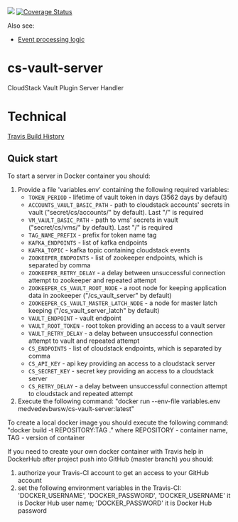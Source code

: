 ![](https://travis-ci.org/bwsw/cs-vault-server.svg?branch=master) [![Coverage Status](https://coveralls.io/repos/github/bwsw/cs-vault-server/badge.svg?branch=master)](https://coveralls.io/github/bwsw/cs-vault-server?branch=master)

Also see:
* [Event processing logic](docs/logic.md)

# cs-vault-server
CloudStack Vault Plugin Server Handler

# Technical

[Travis Build History](https://travis-ci.org/bwsw/cs-vault-server/builds)

Quick start
-----------
To start a server in Docker container you should:

1. Provide a file 'variables.env' containing the following required variables:
    * `TOKEN_PERIOD` - lifetime of vault token in days (3562 days by default)
    * `ACCOUNTS_VAULT_BASIC_PATH` - path to cloudstack accounts' secrets in vault ("secret/cs/accounts/" by default). Last "/" is required
    * `VM_VAULT_BASIC_PATH` - path to vms' secrets in vault ("secret/cs/vms/" by default). Last "/" is required
    * `TAG_NAME_PREFIX` - prefix for token name tag
    * `KAFKA_ENDPOINTS` - list of kafka endpoints
    * `KAFKA_TOPIC` - kafka topic containing cloudstack events
    * `ZOOKEEPER_ENDPOINTS` - list of zookeeper endpoints, which is separated by comma
    * `ZOOKEEPER_RETRY_DELAY` - a delay between unsuccessful connection attempt to zookeeper and repeated attempt
    * `ZOOKEEPER_CS_VAULT_ROOT_NODE` - a root node for keeping application data in zookeeper ("/cs_vault_server" by default)
    * `ZOOKEEPER_CS_VAULT_MASTER_LATCH_NODE` - a node for master latch keeping ("/cs_vault_server_latch" by default)
    * `VAULT_ENDPOINT` - vault endpoint
    * `VAULT_ROOT_TOKEN` - root token providing an access to a vault server
    * `VAULT_RETRY_DELAY` -  a delay between unsuccessful connection attempt to vault and repeated attempt
    * `CS_ENDPOINTS` - list of cloudstack endpoints, which is separated by comma
    * `CS_API_KEY` - api key providing an access to a cloudstack server
    * `CS_SECRET_KEY` - secret key providing an access to a cloudstack server
    * `CS_RETRY_DELAY` - a delay between unsuccessful connection attempt to cloudstack and repeated attempt
2. Execute the following command:
    "docker run --env-file variables.env medvedevbwsw/cs-vault-server:latest"

To create a local docker image you should execute the following command:
    "docker build -t REPOSITORY:TAG ."
     where REPOSITORY - container name, TAG - version of container

If you need to create your own docker container with Travis help in DockerHub after project push into GitHub (master branch) you should:

1. authorize your Travis-CI account to get an access to your GitHub account
2. set the following environment variables in the Travis-CI: 'DOCKER_USERNAME', 'DOCKER_PASSWORD',
   'DOCKER_USERNAME' it is Docker Hub user name; 'DOCKER_PASSWORD' it is Docker Hub password
   
